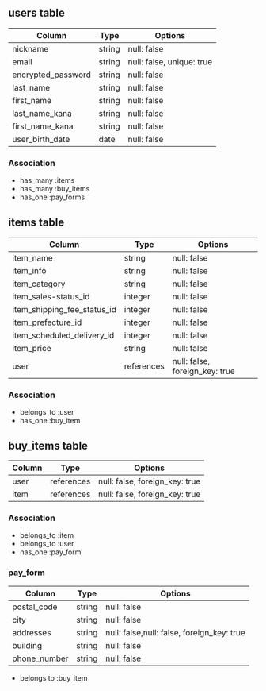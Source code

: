 ## users table

| Column                          | Type                | Options                   |
|---------------------------------|---------------------|---------------------------|
| nickname                        | string              | null: false               |
| email                           | string              | null: false, unique: true |
| encrypted_password              | string              | null: false               |
| last_name                       | string              | null: false               |
| first_name                      | string              | null: false               |
| last_name_kana                  | string              | null: false               |
| first_name_kana                 | string              | null: false               |
| user_birth_date                 | date                | null: false               |

### Association
* has_many :items
* has_many :buy_items
* has_one  :pay_forms

## items table

| Column                              | Type       | Options                        |
|-------------------------------------|------------|--------------------------------|
|item_name                            | string     | null: false                    |
|item_info                            | string     | null: false                    |
|item_category                        | string     | null: false                    |
|item_sales-status_id                 | integer    | null: false                    |
|item_shipping_fee_status_id          | integer    | null: false                    |
|item_prefecture_id                   | integer    | null: false                    |
|item_scheduled_delivery_id           | integer    | null: false                    | 
|item_price                           | string     | null: false                    |
|user                                 | references | null: false, foreign_key: true|


### Association

- belongs_to :user
- has_one :buy_item

## buy_items table

| Column                 | Type       | Options                        |
|------------------------|------------|--------------------------------|
| user                   | references | null: false, foreign_key: true |
| item                   | references | null: false, foreign_key: true |
### Association

- belongs_to :item
- belongs_to :user
- has_one :pay_form


### pay_form
| Column      | Type       | Options                                     |
|-------------|------------|---------------------------------------------|
|postal_code  | string     | null: false                                 |
|city         | string     | null: false                                 |
|addresses    | string     | null: false,null: false, foreign_key: true  |
|building     | string     | null: false                                 |
|phone_number | string     | null: false                                 |

- belongs to :buy_item